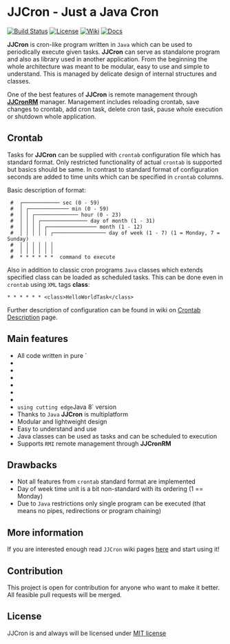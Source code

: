# JJCron - Just a Java Cron

[![Build Status](https://travis-ci.org/JJCron/JJCron.svg?branch=master)](https://travis-ci.org/JJCron/JJCron)
[![License](http://img.shields.io/:license-mit-blue.svg)](http://badges.mit-license.org)
[![Wiki](https://img.shields.io/badge/docs-wiki-orange.svg)](https://github.com/JJCron/JJCron/wiki)
[![Docs](https://img.shields.io/badge/docs-javadoc-green.svg)](http://JJCron.github.io/JJCron/)

**JJCron** is cron-like program written in `Java` which can be used to periodically execute given tasks. **JJCron** can serve as standalone program and also as library used in another application. From the beginning the whole architecture was meant to be modular, easy to use and simple to understand. This is managed by delicate design of internal structures and classes.

One of the best features of **JJCron** is remote management through **[JJCronRM](https://github.com/JJCron/JJCronRM)** manager. Management includes reloading crontab, save changes to crontab, add cron task, delete cron task, pause whole execution or shutdown whole application.

## Crontab

Tasks for **JJCron** can be supplied with `crontab` configuration file which has standard format. Only restricted functionality of actual `crontab` is supported but basics should be same. In contrast to standard format of configuration seconds are added to time units which can be specified in `crontab` columns.

Basic description of format:
```
 #  ┌──────────── sec (0 - 59)
 #  │ ┌───────────── min (0 - 59) 
 #  │ │ ┌────────────── hour (0 - 23)
 #  │ │ │ ┌─────────────── day of month (1 - 31)
 #  │ │ │ │ ┌──────────────── month (1 - 12)
 #  │ │ │ │ │ ┌───────────────── day of week (1 - 7) (1 = Monday, 7 = Sunday)
 #  │ │ │ │ │ │
 #  │ │ │ │ │ │
 #  * * * * * *  command to execute
```

Also in addition to classic cron programs `Java` classes which extends specified class can be loaded as scheduled tasks. This can be done even in `crontab` using `XML` tags **class**:
```
* * * * * * <class>HelloWorldTask</class>
```

Further description of configuration can be found in wiki on [Crontab Description](https://github.com/JJCron/JJCron/wiki/Crontab-Description) page.

## Main features
- All code written in pure `
- 
- 
- 
- 
- 
- 
- ` using cutting edge `Java 8` version
- Thanks to `Java` **JJCron** is multiplatform
- Modular and lightweight design
- Easy to understand and use
- Java classes can be used as tasks and can be scheduled to execution
- Supports `RMI` remote management through **JJCronRM**

## Drawbacks
- Not all features from `crontab` standard format are implemented
- Day of week time unit is a bit non-standard with its ordering (1 == Monday)
- Due to `Java` restrictions only single program can be executed (that means no pipes, redirections or program chaining)

## More information
If you are interested enough read `JJCron` wiki pages [here](https://github.com/JJCron/JJCron/wiki) and start using it!

## Contribution

This project is open for contribution for anyone who want to make it better. All feasible pull requests will be merged.

## License
JJCron is and always will be licensed under [MIT license](LICENSE)